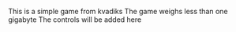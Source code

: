 This is a simple game from kvadiks 
The game weighs less than one gigabyte
The controls will be added here
